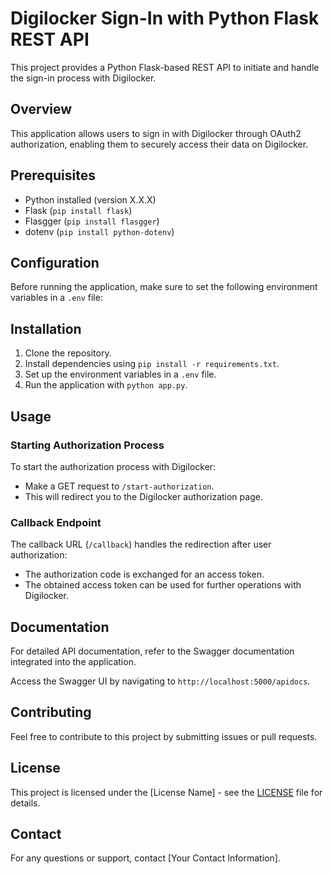 # Digilocker Sign-In with Python Flask REST API

This project provides a Python Flask-based REST API to initiate and handle the sign-in process with Digilocker.

## Overview

This application allows users to sign in with Digilocker through OAuth2 authorization, enabling them to securely access their data on Digilocker.

## Prerequisites

- Python installed (version X.X.X)
- Flask (`pip install flask`)
- Flasgger (`pip install flasgger`)
- dotenv (`pip install python-dotenv`)

## Configuration

Before running the application, make sure to set the following environment variables in a `.env` file:

## Installation

1. Clone the repository.
2. Install dependencies using `pip install -r requirements.txt`.
3. Set up the environment variables in a `.env` file.
4. Run the application with `python app.py`.

## Usage

### Starting Authorization Process

To start the authorization process with Digilocker:

- Make a GET request to `/start-authorization`.
- This will redirect you to the Digilocker authorization page.

### Callback Endpoint

The callback URL (`/callback`) handles the redirection after user authorization:

- The authorization code is exchanged for an access token.
- The obtained access token can be used for further operations with Digilocker.

## Documentation

For detailed API documentation, refer to the Swagger documentation integrated into the application.

Access the Swagger UI by navigating to `http://localhost:5000/apidocs`.

## Contributing

Feel free to contribute to this project by submitting issues or pull requests.

## License

This project is licensed under the [License Name] - see the [LICENSE](LICENSE) file for details.

## Contact

For any questions or support, contact [Your Contact Information].
